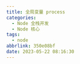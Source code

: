 ```yaml
---
title: 全局变量 process
categories:
  - Node 全栈开发
  - Node 核心
tags:
  - node
abbrlink: 350e08bf
date: 2023-05-22 08:16:30
---
```

